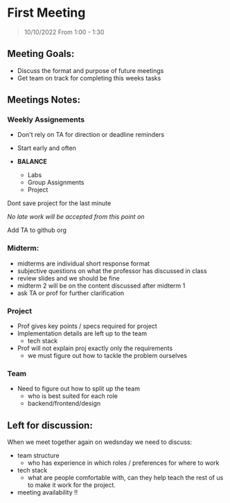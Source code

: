 # First Meeting
> 10/10/2022 From 1:00 - 1:30

## Meeting Goals:
- Discuss the format and purpose of future meetings
- Get team on track for completing this weeks tasks

## Meetings Notes:

### Weekly Assignements

- Don't rely on TA for direction or deadline reminders
- Start early and often

- **BALANCE**

  - Labs
  - Group Assignments
  - Project

Dont save project for the last minute

*No late work will be accepted from this point on*

Add TA to github org


### Midterm:
- midterms are individual short response format
- subjective questions on what the professor has discussed in class
- review slides and we should be fine
- midterm 2 will be on the content discussed after midterm 1
- ask TA or prof for further clarification 

### Project
- Prof gives key points / specs required for project
- Implementation details are left up to the team
   - tech stack
- Prof will not explain proj exactly only the requirements
  - we must figure out how to tackle the problem ourselves

### Team
- Need to figure out how to split up the team
  - who is best suited for each role
  - backend/frontend/design

## Left for discussion:

When we meet together again on wedsnday we need to discuss:
- team structure
   - who has experience in which roles / preferences for where to work
- tech stack
   - what are people comfortable with, can they help teach the rest of us to make it work for the project.
- meeting availability !!

